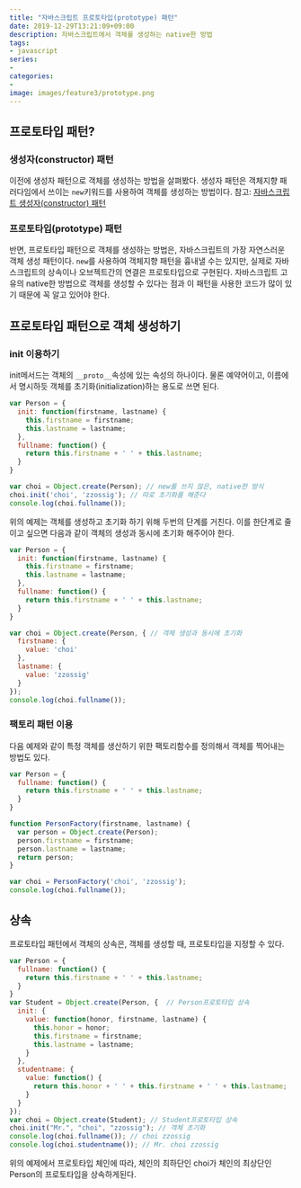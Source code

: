 ```yaml
---
title: "자바스크립트 프로토타입(prototype) 패턴"
date: 2019-12-29T13:21:09+09:00
description: 자바스크립트에서 객체를 생성하는 native한 방법
tags:
- javascript
series:
-
categories:
-
image: images/feature3/prototype.png
---
```


## 프로토타입 패턴?

### 생성자(constructor) 패턴

이전에 생성자 패턴으로 객체를 생성하는 방법을 살펴봤다. 생성자 패턴은 객체지향 패러다임에서 쓰이는 `new`키워드를 사용하여 객체를 생성하는 방법이다. 참고: [자바스크립트 생성자(constructor) 패턴](/posts/javascript/what_is_the_constructor_oo_pattern/)

### 프로토타입(prototype) 패턴

반면, 프로토타입 패턴으로 객체를 생성하는 방법은, 자바스크립트의 가장 자연스러운 객체 생성 패턴이다. `new`를 사용하여 객체지향 패턴을 흉내낼 수는 있지만, 실제로 자바스크립트의 상속이나 오브젝트간의 연결은 프로토타입으로 구현된다. 자바스크립트 고유의 native한 방법으로 객체를 생성할 수 있다는 점과 이 패턴을 사용한 코드가 많이 있기 때문에 꼭 알고 있어야 한다.

## 프로토타입 패턴으로 객체 생성하기

### init 이용하기

init메서드는 객체의 `__proto__`속성에 있는 속성의 하나이다. 물론 예약어이고, 이름에서 명시하듯 객체를 초기화(initialization)하는 용도로 쓰면 된다.

```javascript
var Person = {
  init: function(firstname, lastname) {
    this.firstname = firstname;
    this.lastname = lastname;
  },
  fullname: function() {
    return this.firstname + ' ' + this.lastname;
  }
}

var choi = Object.create(Person); // new를 쓰지 않은, native한 방식
choi.init('choi', 'zzossig'); // 따로 초기화를 해준다
console.log(choi.fullname());
```

위의 예제는 객체를 생성하고 초기화 하기 위해 두번의 단계를 거친다. 이를 한단계로 줄이고 싶으면 다음과 같이 객체의 생성과 동시에 초기화 해주어야 한다.

```javascript
var Person = {
  init: function(firstname, lastname) {
    this.firstname = firstname;
    this.lastname = lastname;
  },
  fullname: function() {
    return this.firstname + ' ' + this.lastname;
  }
}

var choi = Object.create(Person, { // 객체 생성과 동시에 초기화
  firstname: {
    value: 'choi'
  },
  lastname: {
    value: 'zzossig'
  }
});
console.log(choi.fullname());
```

### 팩토리 패턴 이용

다음 예제와 같이 특정 객체를 생산하기 위한 팩토리함수를 정의해서 객체를 찍어내는 방법도 있다.

```javascript
var Person = {
  fullname: function() {
    return this.firstname + ' ' + this.lastname;
  }
}

function PersonFactory(firstname, lastname) {
  var person = Object.create(Person);
  person.firstname = firstname;
  person.lastname = lastname;
  return person;
}

var choi = PersonFactory('choi', 'zzossig');
console.log(choi.fullname());
```

## 상속

프로토타입 패턴에서 객체의 상속은, 객체를 생성할 때, 프로토타입을 지정할 수 있다.

```javascript
var Person = {
  fullname: function() {
    return this.firstname + ' ' + this.lastname;
  }
}
var Student = Object.create(Person, {  // Person프로토타입 상속
  init: {
    value: function(honor, firstname, lastname) {
      this.honor = honor;
      this.firstname = firstname;
      this.lastname = lastname;
    }
  },
  studentname: {
    value: function() {
      return this.honor + ' ' + this.firstname + ' ' + this.lastname;
    }
  }
});
var choi = Object.create(Student); // Student프로토타입 상속
choi.init("Mr.", "choi", "zzossig"); // 객체 초기화
console.log(choi.fullname()); // choi zzossig
console.log(choi.studentname()); // Mr. choi zzossig
```

위의 예제에서 프로토타입 체인에 따라, 체인의 최하단인 choi가 체인의 최상단인 Person의 프로토타입을 상속하게된다.